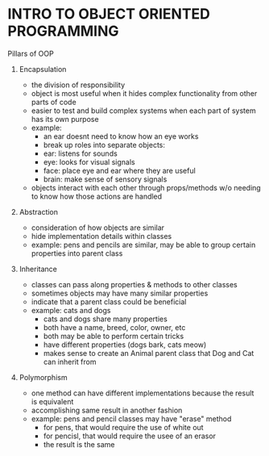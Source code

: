 # INTRO TO OBJECT ORIENTED PROGRAMMING

Pillars of OOP

1. Encapsulation

   - the division of responsibility
   - object is most useful when it hides complex functionality from other parts of code
   - easier to test and build complex systems when each part of system has its own purpose
   - example:
     - an ear doesnt need to know how an eye works
     - break up roles into separate objects:
     - ear: listens for sounds
     - eye: looks for visual signals
     - face: place eye and ear where they are useful
     - brain: make sense of sensory signals
   - objects interact with each other through props/methods w/o needing to know how those actions are handled

2. Abstraction

   - consideration of how objects are similar
   - hide implementation details within classes
   - example: pens and pencils are similar, may be able to group certain properties into parent class

3. Inheritance

   - classes can pass along properties & methods to other classes
   - sometimes objects may have many similar properties
   - indicate that a parent class could be beneficial
   - example: cats and dogs
     - cats and dogs share many properties
     - both have a name, breed, color, owner, etc
     - both may be able to perform certain tricks
     - have different properties (dogs bark, cats meow)
     - makes sense to create an Animal parent class that Dog and Cat can inherit from

4. Polymorphism
   - one method can have different implementations because the result is equivalent
   - accomplishing same result in another fashion
   - example: pens and pencil classes may have "erase" method
     - for pens, that would require the use of white out
     - for pencisl, that would require the usee of an erasor
     - the result is the same
